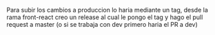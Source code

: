 Para subir los cambios a produccion lo haria mediante un tag, desde la rama front-react creo un release al cual le pongo el tag y hago el pull request a master (o si se trabaja con dev primero haria el PR a dev) 
